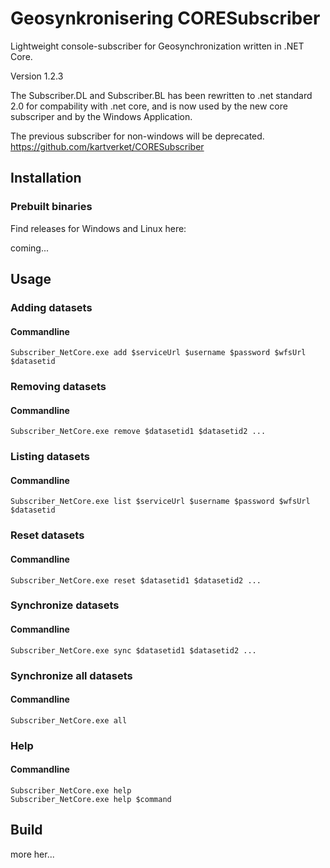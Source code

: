 ﻿
# Geosynkronisering CORESubscriber 

Lightweight console-subscriber for Geosynchronization written in .NET Core.

Version 1.2.3

The Subscriber.DL and Subscriber.BL has been rewritten to .net standard 2.0 for compability with .net core,
and is now used by the new core subscriper and by the Windows Application.


The previous subscriber for non-windows will be deprecated.
https://github.com/kartverket/CORESubscriber


## Installation
### Prebuilt binaries

Find releases for Windows and Linux here:

coming...

## Usage
### Adding datasets

#### Commandline
```
Subscriber_NetCore.exe add $serviceUrl $username $password $wfsUrl $datasetid
```

### Removing datasets

#### Commandline
```
Subscriber_NetCore.exe remove $datasetid1 $datasetid2 ... 
```

### Listing datasets

#### Commandline
```
Subscriber_NetCore.exe list $serviceUrl $username $password $wfsUrl $datasetid
```

### Reset datasets

#### Commandline
```
Subscriber_NetCore.exe reset $datasetid1 $datasetid2 ... 
```

### Synchronize datasets

#### Commandline
```
Subscriber_NetCore.exe sync $datasetid1 $datasetid2 ... 
```

### Synchronize all datasets

#### Commandline
```
Subscriber_NetCore.exe all
```

### Help

#### Commandline
```
Subscriber_NetCore.exe help
Subscriber_NetCore.exe help $command
```

## Build

more her...
